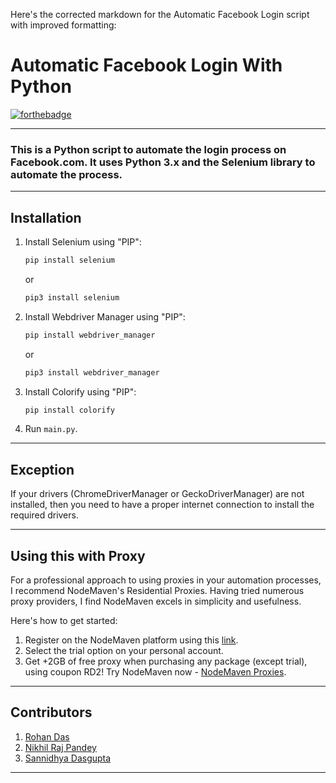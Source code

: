 Here's the corrected markdown for the Automatic Facebook Login script with improved formatting:

# Automatic Facebook Login With Python
[![forthebadge](https://forthebadge.com/images/badges/made-with-python.svg)](https://forthebadge.com)

---

### This is a Python script to automate the login process on Facebook.com. It uses Python 3.x and the Selenium library to automate the process.

---

## Installation

1. Install Selenium using "PIP":
   ```sh
   pip install selenium
   ```
   or
   ```sh
   pip3 install selenium
   ```

2. Install Webdriver Manager using "PIP":
   ```sh
   pip install webdriver_manager
   ```
   or
   ```sh
   pip3 install webdriver_manager
   ```

3. Install Colorify using "PIP":
   ```sh
   pip install colorify
   ```

4. Run `main.py`.

---

## Exception

If your drivers (ChromeDriverManager or GeckoDriverManager) are not installed, then you need to have a proper internet connection to install the required drivers.

---

## Using this with Proxy

For a professional approach to using proxies in your automation processes, I recommend NodeMaven's Residential Proxies. Having tried numerous proxy providers, I find NodeMaven excels in simplicity and usefulness.

Here's how to get started:

1. Register on the NodeMaven platform using this [link](https://go.nodemaven.com/proxies1).
2. Select the trial option on your personal account.
3. Get +2GB of free proxy when purchasing any package (except trial), using coupon RD2! Try NodeMaven now - [NodeMaven Proxies](https://go.nodemaven.com/proxies1).

---

## Contributors

1. [Rohan Das](https://rohandas28.github.io/)
2. [Nikhil Raj Pandey](https://github.com/NikhilRajPandey)
3. [Sannidhya Dasgupta](https://github.com/Sannidhya127)

---

